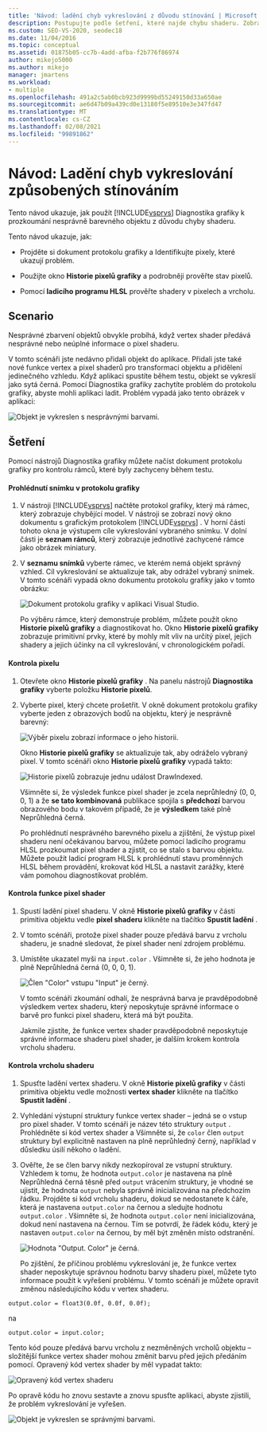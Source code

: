 ```yaml
---
title: 'Návod: ladění chyb vykreslování z důvodu stínování | Microsoft Docs'
description: Postupujte podle šetření, které najde chybu shaderu. Zobrazuje použití sady Visual Studio Diagnostika grafiky, včetně historie pixelů grafiky a HLSL ladicího programu.
ms.custom: SEO-VS-2020, seodec18
ms.date: 11/04/2016
ms.topic: conceptual
ms.assetid: 01875b05-cc7b-4add-afba-f2b776f86974
author: mikejo5000
ms.author: mikejo
manager: jmartens
ms.workload:
- multiple
ms.openlocfilehash: 491a2c5ab0bcb923d9999bd55249150d33a650ae
ms.sourcegitcommit: ae6d47b09a439cd0e13180f5e89510e3e347fd47
ms.translationtype: MT
ms.contentlocale: cs-CZ
ms.lasthandoff: 02/08/2021
ms.locfileid: "99891862"
---
```

# <a name="walkthrough-debugging-rendering-errors-due-to-shading"></a>Návod: Ladění chyb vykreslování způsobených stínováním
Tento návod ukazuje, jak použít [!INCLUDE[vsprvs](../../code-quality/includes/vsprvs_md.md)] Diagnostika grafiky k prozkoumání nesprávně barevného objektu z důvodu chyby shaderu.

 Tento návod ukazuje, jak:

- Projděte si dokument protokolu grafiky a Identifikujte pixely, které ukazují problém.

- Použijte okno **Historie pixelů grafiky** a podrobněji prověřte stav pixelů.

- Pomocí **ladicího programu HLSL** prověřte shadery v pixelech a vrcholu.

## <a name="scenario"></a>Scenario
 Nesprávné zbarvení objektů obvykle probíhá, když vertex shader předává nesprávné nebo neúplné informace o pixel shaderu.

 V tomto scénáři jste nedávno přidali objekt do aplikace. Přidali jste také nové funkce vertex a pixel shaderů pro transformaci objektu a přidělení jedinečného vzhledu. Když aplikaci spustíte během testu, objekt se vykreslí jako sytá černá. Pomocí Diagnostika grafiky zachytíte problém do protokolu grafiky, abyste mohli aplikaci ladit. Problém vypadá jako tento obrázek v aplikaci:

 ![Objekt je vykreslen s nesprávnými barvami.](media/gfx_diag_demo_render_error_shader_problem.png "gfx_diag_demo_render_error_shader_problem")

## <a name="investigation"></a>Šetření
 Pomocí nástrojů Diagnostika grafiky můžete načíst dokument protokolu grafiky pro kontrolu rámců, které byly zachyceny během testu.

#### <a name="to-examine-a-frame-in-a-graphics-log"></a>Prohlédnutí snímku v protokolu grafiky

1. V nástroji [!INCLUDE[vsprvs](../../code-quality/includes/vsprvs_md.md)] načtěte protokol grafiky, který má rámec, který zobrazuje chybějící model. V nástroji se zobrazí nový okno dokumentu s grafickým protokolem [!INCLUDE[vsprvs](../../code-quality/includes/vsprvs_md.md)] . V horní části tohoto okna je výstupem cíle vykreslování vybraného snímku. V dolní části je **seznam rámců**, který zobrazuje jednotlivé zachycené rámce jako obrázek miniatury.

2. V **seznamu snímků** vyberte rámec, ve kterém nemá objekt správný vzhled. Cíl vykreslování se aktualizuje tak, aby odrážel vybraný snímek. V tomto scénáři vypadá okno dokumentu protokolu grafiky jako v tomto obrázku:

    ![Dokument protokolu grafiky v aplikaci Visual Studio.](media/gfx_diag_demo_render_error_shader_step_1.png "gfx_diag_demo_render_error_shader_step_1")

   Po výběru rámce, který demonstruje problém, můžete použít okno **Historie pixelů grafiky** a diagnostikovat ho. Okno **Historie pixelů grafiky** zobrazuje primitivní prvky, které by mohly mít vliv na určitý pixel, jejich shadery a jejich účinky na cíl vykreslování, v chronologickém pořadí.

#### <a name="to-examine-a-pixel"></a>Kontrola pixelu

1. Otevřete okno **Historie pixelů grafiky** . Na panelu nástrojů **Diagnostika grafiky** vyberte položku **Historie pixelů**.

2. Vyberte pixel, který chcete prošetřit. V okně dokument protokolu grafiky vyberte jeden z obrazových bodů na objektu, který je nesprávně barevný:

    ![Výběr pixelu zobrazí informace o jeho historii.](media/gfx_diag_demo_render_error_shader_step_2.png "gfx_diag_demo_render_error_shader_step_2")

    Okno **Historie pixelů grafiky** se aktualizuje tak, aby odráželo vybraný pixel. V tomto scénáři okno **Historie pixelů grafiky** vypadá takto:

    ![Historie pixelů zobrazuje jednu událost DrawIndexed.](media/gfx_diag_demo_render_error_shader_step_3.png "gfx_diag_demo_render_error_shader_step_3")

    Všimněte si, že výsledek funkce pixel shader je zcela neprůhledný (0, 0, 0, 1) a že **se tato kombinovaná** publikace spojila s **předchozí** barvou obrazového bodu v takovém případě, že je **výsledkem** také plně Neprůhledná černá.

   Po prohlédnutí nesprávného barevného pixelu a zjištění, že výstup pixel shaderu není očekávanou barvou, můžete pomocí ladicího programu HLSL prozkoumat pixel shader a zjistit, co se stalo s barvou objektu. Můžete použít ladicí program HLSL k prohlédnutí stavu proměnných HLSL během provádění, krokovat kód HLSL a nastavit zarážky, které vám pomohou diagnostikovat problém.

#### <a name="to-examine-the-pixel-shader"></a>Kontrola funkce pixel shader

1. Spustí ladění pixel shaderu. V okně **Historie pixelů grafiky** v části primitiva objektu vedle **pixel shaderu** klikněte na tlačítko **Spustit ladění** .

2. V tomto scénáři, protože pixel shader pouze předává barvu z vrcholu shaderu, je snadné sledovat, že pixel shader není zdrojem problému.

3. Umístěte ukazatel myši na `input.color` . Všimněte si, že jeho hodnota je plně Neprůhledná černá (0, 0, 0, 1).

    ![Člen "Color" vstupu "Input" je černý.](media/gfx_diag_demo_render_error_shader_step_5.png "gfx_diag_demo_render_error_shader_step_5")

    V tomto scénáři zkoumání odhalí, že nesprávná barva je pravděpodobně výsledkem vertex shaderu, který neposkytuje správné informace o barvě pro funkci pixel shaderu, která má být použita.

   Jakmile zjistíte, že funkce vertex shader pravděpodobně neposkytuje správné informace shaderu pixel shader, je dalším krokem kontrola vrcholu shaderu.

#### <a name="to-examine-the-vertex-shader"></a>Kontrola vrcholu shaderu

1. Spusťte ladění vertex shaderu. V okně **Historie pixelů grafiky** v části primitiva objektu vedle možnosti **vertex shader** klikněte na tlačítko **Spustit ladění** .

2. Vyhledání výstupní struktury funkce vertex shader – jedná se o vstup pro pixel shader. V tomto scénáři je název této struktury `output` . Prohlédněte si kód vertex shader a Všimněte si, že `color` člen `output` struktury byl explicitně nastaven na plně neprůhledný černý, například v důsledku úsilí někoho o ladění.

3. Ověřte, že se člen barvy nikdy nezkopíroval ze vstupní struktury. Vzhledem k tomu, že hodnota `output.color` je nastavena na plně Neprůhledná černá těsně před `output` vrácením struktury, je vhodné se ujistit, že hodnota `output` nebyla správně inicializována na předchozím řádku. Projděte si kód vrcholu shaderu, dokud se nedostanete k čáře, která je nastavena `output.color` na černou a sledujte hodnotu `output.color` . Všimněte si, že hodnota `output.color` není inicializována, dokud není nastavena na černou. Tím se potvrdí, že řádek kódu, který je nastaven `output.color` na černou, by měl být změněn místo odstranění.

    ![Hodnota "Output. Color" je černá.](media/gfx_diag_demo_render_error_shader_step_7.png "gfx_diag_demo_render_error_shader_step_7")

   Po zjištění, že příčinou problému vykreslování je, že funkce vertex shader neposkytuje správnou hodnotu barvy shaderu pixel, můžete tyto informace použít k vyřešení problému. V tomto scénáři je můžete opravit změnou následujícího kódu v vertex shaderu.

```hlsl
output.color = float3(0.0f, 0.0f, 0.0f);
```

 na

```hlsl
output.color = input.color;
```

 Tento kód pouze předává barvu vrcholu z nezměněných vrcholů objektu – složitější funkce vertex shader mohou změnit barvu před jejich předáním pomocí. Opravený kód vertex shader by měl vypadat takto:

 ![Opravený kód vertex shaderu](media/gfx_diag_demo_render_error_shader_step_8.png "gfx_diag_demo_render_error_shader_step_8")

 Po opravě kódu ho znovu sestavte a znovu spusťte aplikaci, abyste zjistili, že problém vykreslování je vyřešen.

 ![Objekt je vykreslen se správnými barvami.](media/gfx_diag_demo_render_error_shader_resolution.png "gfx_diag_demo_render_error_shader_resolution")
